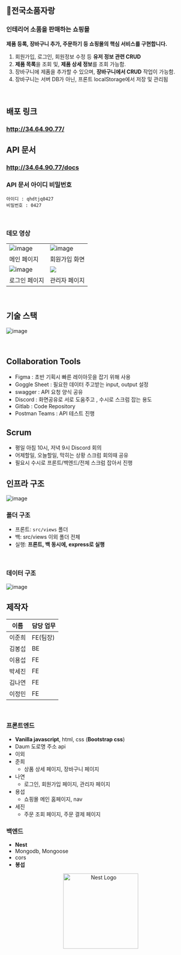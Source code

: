 ## 🏡전국소품자랑

### 인테리어 소품을 판매하는 쇼핑몰

**제품 등록, 장바구니 추가, 주문하기 등 쇼핑몰의 핵심 서비스를 구현합니다.**

1. 회원가입, 로그인, 회원정보 수정 등 **유저 정보 관련 CRUD**
2. **제품 목록**을 조회 및, **제품 상세 정보**를 조회 가능함.
3. 장바구니에 제품을 추가할 수 있으며, **장바구니에서 CRUD** 작업이 가능함.
4. 장바구니는 서버 DB가 아닌, 프론트 localStorage에서 저장 및 관리됨

<br />

## 배포 링크

### http://34.64.90.77/

## API 문서

### http://34.64.90.77/docs

### API 문서 아이디 비밀번호
```
아이디 : qhdtjq0427
비밀번호 : 0427
```


<br>

### 데모 영상

|                                              |                                                 |
| -------------------------------------------- | ----------------------------------------------- |
| ![image](https://i.ibb.co/XJkWmLK/main.gif)  | ![image](https://i.ibb.co/6cSWKp4/register.gif) |
| 메인 페이지                                  | 회원가입 화면                                   |
| ![image](https://i.ibb.co/mqQmJy3/login.gif) | ![](https://i.ibb.co/h27Cd37/admin.gif)         |
| 로그인 페이지                                | 관리자 페이지                                   |

<br />

## 기술 스택

![image](https://i.ibb.co/XD39Hk9/techstack.png)

<br />

## Collaboration Tools

- Figma : 초반 기획시 빠른 레이아웃을 잡기 위해 사용
- Goggle Sheet : 필요한 데이터 주고받는 input, output 설정
- swagger : API 요청 양식 공유
- Discord : 화면공유로 서로 도움주고 , 수시로 스크럼 잡는 용도
- Gitlab : Code Repository
- Postman Teams : API 테스트 진행

## Scrum

- 평일 아침 10시, 저녁 9시 Discord 회의
- 어제할일, 오늘할일, 막히는 상황 스크럼 회의때 공유
- 필요시 수시로 프론트/백엔드/전체 스크럼 잡아서 진행

## 인프라 구조

![image](https://i.ibb.co/9tGxmx0/image.png)<br />

### 폴더 구조

- 프론트: `src/views` 폴더
- 백: src/views 이외 폴더 전체
- 실행: **프론트, 백 동시에, express로 실행**

<br />

### 데이터 구조

![image](https://media.discordapp.net/attachments/1096002327334375504/1100987485766553611/image.png?width=966&height=427)<br />

## 제작자

| 이름   | 담당 업무 |
| ------ | --------- |
| 이준희 | FE(팀장)  |
| 김봉섭 | BE        |
| 이용섭 | FE        |
| 박세진 | FE        |
| 김나연 | FE        |
| 이정민 | FE        |

<br />

### 프론트엔드

- **Vanilla javascript**, html, css (**Bootstrap css**)
- Daum 도로명 주소 api
- 이외
- 준희
  - 상품 상세 페이지, 장바구니 페이지
- 나연
  - 로그인, 회원가입 페이지, 관리자 페이지
- 용섭
  - 쇼핑몰 메인 홈페이지, nav
- 세진
  - 주문 조회 페이지, 주문 결제 페이지

### 백엔드

- **Nest**
- Mongodb, Mongoose
- cors
- **봉섭**

<p align="center">
  <a href="http://nestjs.com/" target="blank"><img src="https://nestjs.com/img/logo-small.svg" width="200" alt="Nest Logo" /></a>
</p>

[circleci-image]: https://img.shields.io/circleci/build/github/nestjs/nest/master?token=abc123def456
[circleci-url]: https://circleci.com/gh/nestjs/nest
